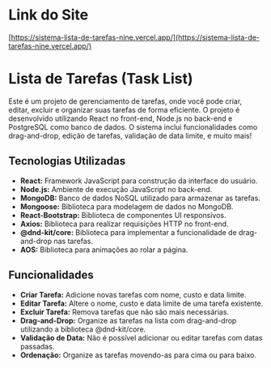 # Link do Site

[https://sistema-lista-de-tarefas-nine.vercel.app/](https://sistema-lista-de-tarefas-nine.vercel.app/)

# Lista de Tarefas (Task List)

Este é um projeto de gerenciamento de tarefas, onde você pode criar, editar, excluir e organizar suas tarefas de forma eficiente. O projeto é desenvolvido utilizando React no front-end, Node.js no back-end e PostgreSQL como banco de dados. O sistema inclui funcionalidades como drag-and-drop, edição de tarefas, validação de data limite, e muito mais!

## Tecnologias Utilizadas
- **React:** Framework JavaScript para construção da interface do usuário.
- **Node.js:** Ambiente de execução JavaScript no back-end.
- **MongoDB:** Banco de dados NoSQL utilizado para armazenar as tarefas.
- **Mongoose:** Biblioteca para modelagem de dados no MongoDB.
- **React-Bootstrap:** Biblioteca de componentes UI responsivos.
- **Axios:** Biblioteca para realizar requisições HTTP no front-end.
- **@dnd-kit/core:** Biblioteca para implementar a funcionalidade de drag-and-drop nas tarefas.
- **AOS:** Biblioteca para animações ao rolar a página.

## Funcionalidades
- **Criar Tarefa:** Adicione novas tarefas com nome, custo e data limite.
- **Editar Tarefa:** Altere o nome, custo e data limite de uma tarefa existente.
- **Excluir Tarefa:** Remova tarefas que não são mais necessárias.
- **Drag-and-Drop:** Organize as tarefas na lista com drag-and-drop utilizando a biblioteca @dnd-kit/core.
- **Validação de Data:** Não é possível adicionar ou editar tarefas com datas passadas.
- **Ordenação:** Organize as tarefas movendo-as para cima ou para baixo.